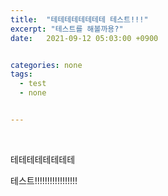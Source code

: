 ```yaml
---
title:  "테테테테테테테테 테스트!!!"
excerpt: "테스트를 해볼까용?"
date:   2021-09-12 05:03:00 +0900


categories: none
tags:
  - test
  - none


---
```


<br/>

테테테테테테테테

테스트!!!!!!!!!!!!!!!!!

### 